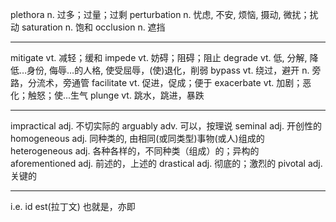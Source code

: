 plethora                    n.          过多；过量；过剩
perturbation                n.          忧虑, 不安, 烦恼, 摄动, 微扰；扰动
saturation                  n.          饱和
occlusion                   n.          遮挡







----
mitigate                    vt.         减轻；缓和
impede                      vt.         妨碍；阻碍；阻止
degrade                     vt.         低, 分解, 降低…身份, 侮辱…的人格, 使受屈辱，(使)退化，削弱
bypass                      vt.         绕过，避开
                            n.          旁路，分流术，旁通管
facilitate                  vt.         促进，促成；便于
exacerbate                  vt.         加剧；恶化；触怒；使...生气
plunge                      vt.         跳水，跳进，暴跌





----
impractical                 adj.        不切实际的
arguably                    adv.        可以，按理说
seminal                     adj.        开创性的
homogeneous                 adj.        同种类的, 由相同(或同类型)事物(或人)组成的
heterogeneous               adj.        各种各样的，不同种类（组成）的；异构的
aforementioned              adj.        前述的，上述的
drastical                   adj.        彻底的；激烈的
pivotal                     adj.        关键的

----
i.e.                        id est(拉丁文)          也就是，亦即